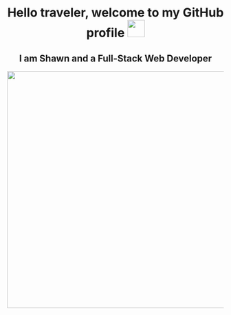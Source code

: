 
<div align="center">
  <h1>
    Hello traveler, welcome to my GitHub profile
    <img src="https://media.giphy.com/media/hvRJCLFzcasrR4ia7z/giphy.gif" width="40px"/>
  </h1>
  <h2 align="center">
    I am Shawn and a Full-Stack Web Developer
  </h2>
</div>

<div align="center">
  <img src="https://media3.giphy.com/media/L3bj6t3opdeNddYCyl/giphy.gif" width="550px"/>
</div>

<div id="badges">
  <img src="https://komarev.com/ghpvc/?username=Cyber-SW&style=flat-square&color=blue" alt=""/>
</div>




<!--
**Cyber-SW/Cyber-SW** is a ✨ _special_ ✨ repository because its `README.md` (this file) appears on your GitHub profile.

Here are some ideas to get you started:

- 🔭 I’m currently working on ...
- 🌱 I’m currently learning ...
- 👯 I’m looking to collaborate on ...
- 🤔 I’m looking for help with ...
- 💬 Ask me about ...
- 📫 How to reach me: ...
- ⚡ Fun fact: ...
-->
